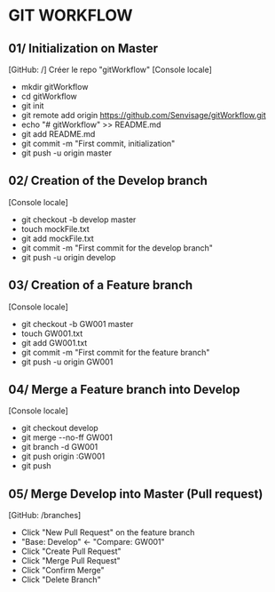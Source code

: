 # GIT WORKFLOW

## 01/ Initialization on Master
[GitHub: /]
Créer le repo "gitWorkflow"
[Console locale]
* mkdir gitWorkflow
* cd gitWorkflow
* git init
* git remote add origin https://github.com/Senvisage/gitWorkflow.git
* echo "# gitWorkflow" >> README.md
* git add README.md
* git commit -m "First commit, initialization"
* git push -u origin master

## 02/ Creation of the Develop branch
[Console locale]
* git checkout -b develop master
* touch mockFile.txt
* git add mockFile.txt
* git commit -m "First commit for the develop branch"
* git push -u origin develop

## 03/ Creation of a Feature branch
[Console locale]
* git checkout -b GW001 master
* touch GW001.txt
* git add GW001.txt
* git commit -m "First commit for the feature branch"
* git push -u origin GW001

## 04/ Merge a Feature branch into Develop
[Console locale]
* git checkout develop
* git merge --no-ff GW001
* git branch -d GW001
* git push origin :GW001
* git push

## 05/ Merge Develop into Master (Pull request)
[GitHub: /branches]
* Click "New Pull Request" on the feature branch
* "Base: Develop" <- "Compare: GW001"
* Click "Create Pull Request"
* Click "Merge Pull Request"
* Click "Confirm Merge"
* Click "Delete Branch"
